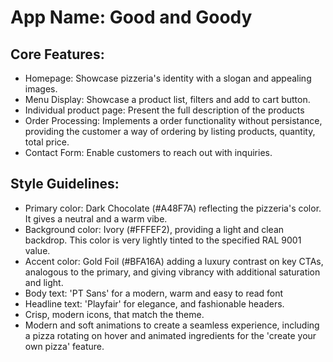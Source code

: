# **App Name**: Good and Goody

## Core Features:

- Homepage: Showcase pizzeria's identity with a slogan and appealing images.
- Menu Display: Showcase a product list, filters and add to cart button.
- Individual product page: Present the full description of the products
- Order Processing: Implements a order functionality without persistance, providing the customer a way of ordering by listing products, quantity, total price.
- Contact Form: Enable customers to reach out with inquiries.

## Style Guidelines:

- Primary color: Dark Chocolate (#A48F7A) reflecting the pizzeria's color. It gives a neutral and a warm vibe.
- Background color: Ivory (#FFFEF2), providing a light and clean backdrop. This color is very lightly tinted to the specified RAL 9001 value.
- Accent color: Gold Foil (#BFA16A) adding a luxury contrast on key CTAs, analogous to the primary, and giving vibrancy with additional saturation and light.
- Body text: 'PT Sans' for a modern, warm and easy to read font
- Headline text: 'Playfair' for elegance, and fashionable headers.
- Crisp, modern icons, that match the theme.
- Modern and soft animations to create a seamless experience, including a pizza rotating on hover and animated ingredients for the 'create your own pizza' feature.